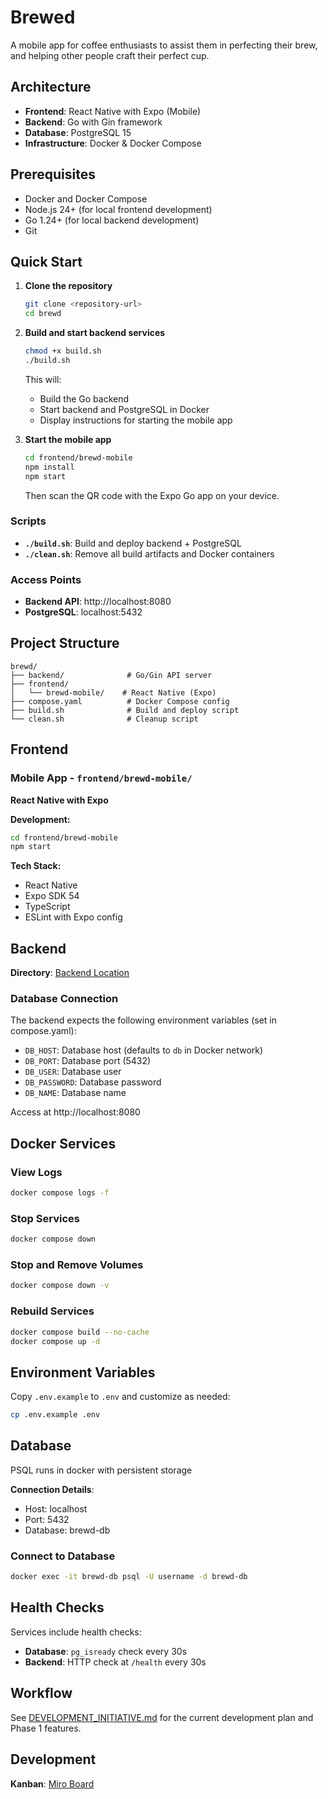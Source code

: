 # Brewed

A mobile app for coffee enthusiasts to assist them in perfecting their brew, and helping other people craft their perfect cup.

## Architecture

- **Frontend**: React Native with Expo (Mobile)
- **Backend**: Go with Gin framework
- **Database**: PostgreSQL 15
- **Infrastructure**: Docker & Docker Compose

## Prerequisites

- Docker and Docker Compose
- Node.js 24+ (for local frontend development)
- Go 1.24+ (for local backend development)
- Git

## Quick Start

1. **Clone the repository**
   ```bash
   git clone <repository-url>
   cd brewd
   ```

2. **Build and start backend services**
   ```bash
   chmod +x build.sh
   ./build.sh
   ```

   This will:
   - Build the Go backend
   - Start backend and PostgreSQL in Docker
   - Display instructions for starting the mobile app

3. **Start the mobile app**
   ```bash
   cd frontend/brewd-mobile
   npm install
   npm start
   ```

   Then scan the QR code with the Expo Go app on your device.

### Scripts

- **`./build.sh`**: Build and deploy backend + PostgreSQL
- **`./clean.sh`**: Remove all build artifacts and Docker containers

### Access Points

- **Backend API**: http://localhost:8080
- **PostgreSQL**: localhost:5432

## Project Structure

```
brewd/
├── backend/              # Go/Gin API server
├── frontend/
│   └── brewd-mobile/    # React Native (Expo)
├── compose.yaml          # Docker Compose config
├── build.sh              # Build and deploy script
└── clean.sh              # Cleanup script
```

## Frontend

### Mobile App - `frontend/brewd-mobile/`

**React Native with Expo**

**Development:**
```bash
cd frontend/brewd-mobile
npm start
```

**Tech Stack:**
- React Native
- Expo SDK 54
- TypeScript
- ESLint with Expo config

## Backend

**Directory**: [Backend Location](./backend)

### Database Connection

The backend expects the following environment variables (set in compose.yaml):
- `DB_HOST`: Database host (defaults to `db` in Docker network)
- `DB_PORT`: Database port (5432)
- `DB_USER`: Database user
- `DB_PASSWORD`: Database password
- `DB_NAME`: Database name

Access at http://localhost:8080

## Docker Services

### View Logs
```bash
docker compose logs -f
```

### Stop Services
```bash
docker compose down
```

### Stop and Remove Volumes
```bash
docker compose down -v
```

### Rebuild Services
```bash
docker compose build --no-cache
docker compose up -d
```

## Environment Variables

Copy `.env.example` to `.env` and customize as needed:

```bash
cp .env.example .env
```

## Database

PSQL runs in docker with persistent storage

**Connection Details**:
- Host: localhost
- Port: 5432
- Database: brewd-db

### Connect to Database
```bash
docker exec -it brewd-db psql -U username -d brewd-db
```

## Health Checks

Services include health checks:
- **Database**: `pg_isready` check every 30s
- **Backend**: HTTP check at `/health` every 30s

## Workflow

See [DEVELOPMENT_INITIATIVE.md](./DEVELOPMENT_INITIATIVE.md) for the current development plan and Phase 1 features.
## Development

**Kanban**: [Miro Board](https://miro.com/welcomeonboard/ZkFZMTc5MFRaS0ljVXpzQU95dk1sRFBQT1FRRU9ra3BtRFZ0bzRCS0lQczMwQ3ZaRWVaZm50elVlTlJEdlFERkxPV1Zib0lFZnZpN24yWkEzNDZwN1V4UlhhUGZmV2JrR2dsbk1pbDNhakVVSGQyR2NjVDF6eFlYSHJiZkgvamh0R2lncW1vRmFBVnlLcVJzTmdFdlNRPT0hdjE=?share_link_id=424561643597) 
